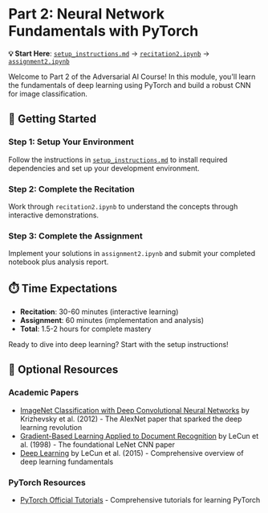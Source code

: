 # Part 2: Neural Network Fundamentals with PyTorch

**💡 Start Here**: [`setup_instructions.md`](setup_instructions.md) → [`recitation2.ipynb`](recitation2.ipynb) → [`assignment2.ipynb`](assignment2.ipynb)


Welcome to Part 2 of the Adversarial AI Course! In this module, you'll learn the fundamentals of deep learning using PyTorch and build a robust CNN for image classification.

## 🚀 Getting Started

### Step 1: Setup Your Environment
Follow the instructions in [`setup_instructions.md`](setup_instructions.md) to install required dependencies and set up your development environment.

### Step 2: Complete the Recitation
Work through `recitation2.ipynb` to understand the concepts through interactive demonstrations.

### Step 3: Complete the Assignment
Implement your solutions in `assignment2.ipynb` and submit your completed notebook plus analysis report.

## ⏱️ Time Expectations

- **Recitation**: 30-60 minutes (interactive learning)
- **Assignment**: 60 minutes (implementation and analysis)
- **Total**: 1.5-2 hours for complete mastery

Ready to dive into deep learning? Start with the setup instructions! 

## 📖 Optional Resources

### Academic Papers
- [ImageNet Classification with Deep Convolutional Neural Networks](https://papers.nips.cc/paper/2012/file/c399862d3b9d6b76c8436e924a68c45b-Paper.pdf) by Krizhevsky et al. (2012) - The AlexNet paper that sparked the deep learning revolution
- [Gradient-Based Learning Applied to Document Recognition](http://yann.lecun.com/exdb/publis/pdf/lecun-98.pdf) by LeCun et al. (1998) - The foundational LeNet CNN paper
- [Deep Learning](https://www.nature.com/articles/nature14539) by LeCun et al. (2015) - Comprehensive overview of deep learning fundamentals

### PyTorch Resources
- [PyTorch Official Tutorials](https://pytorch.org/tutorials/) - Comprehensive tutorials for learning PyTorch
